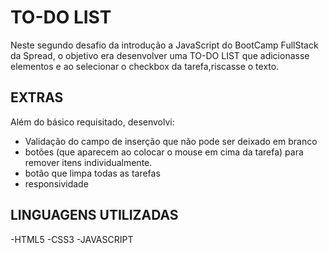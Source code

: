 # TO-DO LIST
Neste segundo desafio da introdução a JavaScript do BootCamp FullStack da Spread, o objetivo era desenvolver uma TO-DO LIST
que adicionasse elementos e ao selecionar o checkbox da tarefa,riscasse o texto.

## EXTRAS
Além do básico requisitado, desenvolvi: 
- Validação do campo de inserção que não pode ser deixado em branco
- botões (que aparecem ao colocar o mouse em cima da tarefa) para remover itens individualmente.
- botão que limpa todas as tarefas
- responsividade

## LINGUAGENS UTILIZADAS
-HTML5
-CSS3
-JAVASCRIPT
